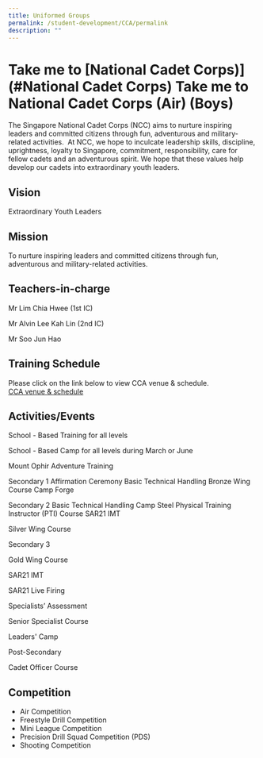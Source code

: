 ```yaml
---
title: Uniformed Groups
permalink: /student-development/CCA/permalink
description: ""
---
```



Take me to [National Cadet Corps)](#National Cadet Corps)
Take me to 
National Cadet Corps (Air) (Boys)
=================================

  

The Singapore National Cadet Corps (NCC) aims to nurture inspiring leaders and committed citizens through fun, adventurous and military-related activities.  At NCC, we hope to inculcate leadership skills, discipline, uprightness, loyalty to Singapore, commitment, responsibility, care for fellow cadets and an adventurous spirit. We hope that these values help develop our cadets into extraordinary youth leaders.

  

Vision
------

Extraordinary Youth Leaders

Mission
-------

To nurture inspiring leaders and committed citizens through fun, adventurous and military-related activities.

Teachers-in-charge
------------------

Mr Lim Chia Hwee (1st IC)  

Mr Alvin Lee Kah Lin (2nd IC)

Mr Soo Jun Hao  

Training Schedule
-----------------

Please click on the link below to view CCA venue & schedule.   
[CCA venue & schedule](https://chungchenghighyishun-moe-edu-sg-admin.cwp.sg/useful-links/parents/cca-venue-n-schedule)

Activities/Events
-----------------

School - Based Training for all levels

School - Based Camp for all levels during March or June

Mount Ophir Adventure Training

  

Secondary 1
Affirmation Ceremony
Basic Technical Handling
Bronze Wing Course
Camp Forge

  

Secondary 2
Basic Technical Handling
Camp Steel
Physical Training Instructor (PTI) Course
SAR21 IMT

Silver Wing Course

  

Secondary 3

Gold Wing Course

SAR21 IMT

SAR21 Live Firing

Specialists’ Assessment

Senior Specialist Course

Leaders' Camp

Post-Secondary

Cadet Officer Course

  

Competition
-----------

*   Air Competition
*   Freestyle Drill Competition
*   Mini League Competition
*   Precision Drill Squad Competition (PDS)
*   Shooting Competition